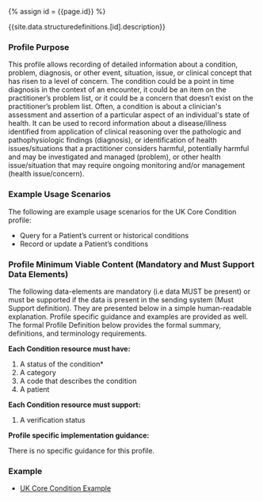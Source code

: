 
{% assign id = {{page.id}} %}

{{site.data.structuredefinitions.[id].description}}

<!-- end TOC -->
### Profile Purpose ###

This profile allows recording of detailed information about a condition, problem, diagnosis, or other event, situation, issue, or clinical concept that has risen to a level of concern. The condition could be a point in time diagnosis in the context of an encounter, it could be an item on the practitioner’s problem list, or it could be a concern that doesn’t exist on the practitioner’s problem list. Often, a condition is about a clinician's assessment and assertion of a particular aspect of an individual's state of health. It can be used to record information about a disease/illness identified from application of clinical reasoning over the pathologic and pathophysiologic findings (diagnosis), or identification of health issues/situations that a practitioner considers harmful, potentially harmful and may be investigated and managed (problem), or other health issue/situation that may require ongoing monitoring and/or management (health issue/concern).


### Example Usage Scenarios ###

The following are example usage scenarios for the UK Core Condition profile:

- Query for a Patient’s current or historical conditions
- Record or update a Patient’s conditions

### Profile Minimum Viable Content (Mandatory and Must Support Data Elements) ###

The following data-elements are mandatory (i.e data MUST be present) or must be supported if the data is present in the sending system (Must Support definition). They are presented below in a simple human-readable explanation. Profile specific guidance and examples are provided as well. The formal Profile Definition below provides the formal summary, definitions, and terminology requirements.

**Each Condition resource must have:**

1. A status of the condition*
2. A category
3. A code that describes the condition
4. A patient

**Each Condition resource must support:**

1. A verification status

**Profile specific implementation guidance:**

There is no specific guidance for this profile.

### Example ###

- [UK Core Condition Example](UKCore-Condition-Example.html)

